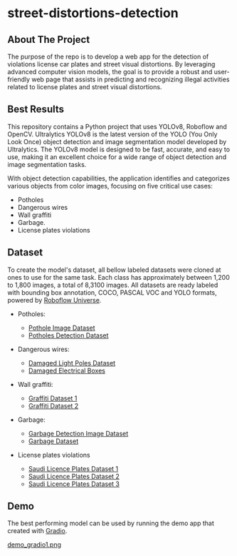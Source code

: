 # street-distortions-detection

## About The Project

The purpose of the repo is to develop a web app for the detection of violations license car plates and street visual distortions. By leveraging advanced computer vision models, the goal is to provide a robust and user-friendly web page that assists in predicting and recognizing illegal activities related to license plates and street visual distortions. 

## Best Results
This repository contains a Python project that uses YOLOv8, Roboflow and OpenCV. Ultralytics YOLOv8 is the latest version of the YOLO (You Only Look Once) object detection and image segmentation model developed by Ultralytics. The YOLOv8 model is designed to be fast, accurate, and easy to use, making it an excellent choice for a wide range of object detection and image segmentation tasks.

With object detection capabilities, the application identifies and categorizes various objects from color images, focusing on five critical use cases:
- Potholes
- Dangerous wires
- Wall graffiti
- Garbage.
- License plates violations



## Dataset
To create the model's dataset, all bellow labeled datasets were cloned at ones to use for the same task. Each class has approximately between 1,200 to 1,800 images, a total of 8,3100 images.
All datasets are ready labeled with bounding box annotation, COCO, PASCAL VOC and YOLO formats, powered by [Roboflow Universe](https://universe.roboflow.com/).

- Potholes:
  - [Pothole Image Dataset](https://universe.roboflow.com/belajar-y9rv6/pothole-projet/dataset/4)
  - [Potholes Detection Dataset](https://universe.roboflow.com/latifa-aloufi-cfd5y/potholes-detection740)

- Dangerous wires:
  - [Damaged Light Poles Dataset](https://universe.roboflow.com/umut/27agu/browse?queryText=class%3Akapakyok&pageSize=200&startingIndex=400&browseQuery=true)
  - [Damaged Electrical Boxes](https://universe.roboflow.com/xtu-zylqw/dsadsadsadas)

- Wall graffiti:
  - [Graffiti Dataset 1](https://universe.roboflow.com/feda/my-dataset-uda6e/dataset/1)
  - [Graffiti Dataset 2](https://universe.roboflow.com/workspace-2-iz9jz/graffiti-5sa0t)

- Garbage:
  - [Garbage Detection Image Dataset](https://universe.roboflow.com/universidad-carlos-iii-de-madrid-i1yfs/final-garbage-detection/dataset/1)
  - [Garbage Dataset](https://universe.roboflow.com/universidad-carlos-iii-de-madrid-i1yfs/4-better-garbage-detection)

- License plates violations
  - [Saudi Licence Plates Dataset 1](https://universe.roboflow.com/nawaf-barboud/saudi-plates)
  - [Saudi Licence Plates Dataset 2](https://universe.roboflow.com/elm/lpr-2eg4q)
  - [Saudi Licence Plates Dataset 3](https://universe.roboflow.com/scpm/scpm-ngswi)
 

## Demo
The best performing model can be used by running the demo app that created with [Gradio](https://www.gradio.app/).

[demo_gradio1.png](https://github.com/alaasiyamek2000/street-distortions-detection/blob/7a067987d78f90e63296c400ee8a78420869527d/demo_gradio1.png)

